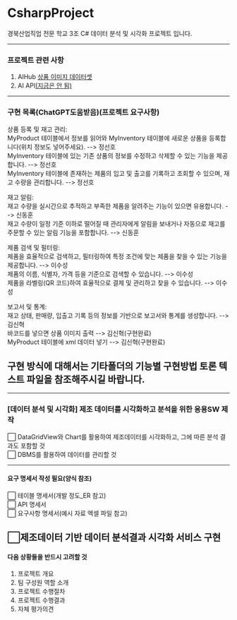 # CsharpProject

경북산업직업 전문 학교 3조 C# 데이터 분석 및 시각화 프로젝트 입니다.

---

### 프로젝트 관련 사항

1. AIHub [상품 이미지 데이터셋](https://aihub.or.kr/aihubdata/data/view.do?currMenu=115&topMenu=100&aihubDataSe=realm&dataSetSn=64)
2. AI API[(지금은 안 됨)](https://www.youtube.com/watch?v=wdXsv4-2emg)
   
---

### 구현 목록(ChatGPT도움받음)(프로젝트 요구사항)  
상품 등록 및 재고 관리:  
MyProduct 테이블에서 정보를 읽어와 MyInventory 테이블에 새로운 상품을 등록합니다(위치 정보도 넣어주세요). --> 정선호  
MyInventory 테이블에 있는 기존 상품의 정보를 수정하고 삭제할 수 있는 기능을 제공합니다. --> 정선호  
MyInventory 테이블에 존재하는 제품의 입고 및 출고를 기록하고 조회할 수 있으며, 재고 수량을 관리합니다. --> 정선호   

재고 알림:  
재고 수량을 실시간으로 추적하고 부족한 제품을 알려주는 기능이 있으면 유용합니다.  --> 신동훈  
재고 수량이 일정 기준 이하로 떨어질 때 관리자에게 알림을 보내거나 자동으로 재고를 주문할 수 있는 알림 기능을 포함합니다. --> 신동훈  

제품 검색 및 필터링:  
제품을 효율적으로 검색하고, 필터링하여 특정 조건에 맞는 제품을 찾을 수 있는 기능을 제공합니다. --> 이수성  
제품의 이름, 식별자, 가격 등을 기준으로 검색할 수 있습니다. --> 이수성  
제품을 라벨링(QR 코드)하여 효율적으로 결제 및 관리하고 찾을 수 있습니다. --> 이수성  

보고서 및 통계:  
재고 상태, 판매량, 입출고 기록 등의 정보를 기반으로 보고서와 통계를 생성합니다. --> 김신혁  
바코드를 넣으면 상품 이미지 출력 --> 김신혁(구현완료)  
MyProduct 테이블에 xml 데이터 넣기 --> 김신혁(구현완료)  

구현 방식에 대해서는 기타폴더의 기능별 구현방법 토론 텍스트 파일을 참조해주시길 바랍니다.
-----------------------------------------------------------------

---

### [데이터 분석 및 시각화] 제조 데이터를 시각화하고 분석을 위한 응용SW 제작

⬜️ DataGridView와 Chart를 활용하여 제조데이터를 시각화하고, 그에 따른 분석 결과도 포함할 것  
⬜️ DBMS를 활용하여 데이터를 관리할 것

---

#### 요구 명세서 작성 필요(양식 참조)

⬜️ 테이블 명세서(개발 정도\_ER 참고)  
⬜️ API 명세서  
⬜️ 요구사항 명세서(예시 자료 엑셀 파일 참고)

## ⬜️제조데이터 기반 데이터 분석결과 시각화 서비스 구현

#### 다음 상황들을 반드시 고려할 것

1.  프로젝트 개요
2.  팀 구성원 역할 소개
3.  프로젝트 수행절차
4.  프로젝트 수행결과
5.  자체 평가의견
